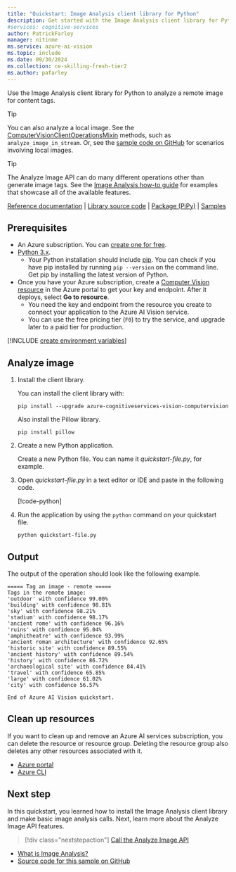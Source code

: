```yaml
---
title: "Quickstart: Image Analysis client library for Python"
description: Get started with the Image Analysis client library for Python with this quickstart.
#services: cognitive-services
author: PatrickFarley
manager: nitinme
ms.service: azure-ai-vision
ms.topic: include
ms.date: 09/30/2024
ms.collection: ce-skilling-fresh-tier2
ms.author: pafarley
---
```


<a name="HOLTop"></a>

Use the Image Analysis client library for Python to analyze a remote image for content tags.

> [!TIP]
> You can also analyze a local image. See the [ComputerVisionClientOperationsMixin](/python/api/azure-cognitiveservices-vision-computervision/azure.cognitiveservices.vision.computervision.operations.computervisionclientoperationsmixin) methods, such as `analyze_image_in_stream`. Or, see the [sample code on GitHub](https://github.com/Azure-Samples/cognitive-services-quickstart-code/blob/master/python/ComputerVision/ImageAnalysisQuickstart.py) for scenarios involving local images.

> [!TIP]
> The Analyze Image API can do many different operations other than generate image tags. See the [Image Analysis how-to guide](../../how-to/call-analyze-image.md) for examples that showcase all of the available features.

[Reference documentation](/python/api/azure-cognitiveservices-vision-computervision/azure.cognitiveservices.vision.computervision) | [Library source code](https://github.com/Azure/azure-sdk-for-python/tree/main/sdk/cognitiveservices/azure-cognitiveservices-vision-computervision) | [Package (PiPy)](https://pypi.org/project/azure-cognitiveservices-vision-computervision/) | [Samples](/samples/browse/?products=azure&terms=computer-vision)

## Prerequisites

* An Azure subscription. You can [create one for free](https://azure.microsoft.com/pricing/purchase-options/azure-account?icid=ai-services).
* [Python 3.x](https://www.python.org/).
  * Your Python installation should include [pip](https://pip.pypa.io/en/stable/). You can check if you have pip installed by running `pip --version` on the command line. Get pip by installing the latest version of Python.
* Once you have your Azure subscription, create a [Computer Vision resource](https://portal.azure.com/#create/Microsoft.CognitiveServicesComputerVision) in the Azure portal to get your key and endpoint. After it deploys, select **Go to resource**.
    * You need the key and endpoint from the resource you create to connect your application to the Azure AI Vision service.
    * You can use the free pricing tier (`F0`) to try the service, and upgrade later to a paid tier for production.

[!INCLUDE [create environment variables](../environment-variables.md)]

## Analyze image

1. Install the client library.

    You can install the client library with:

    ```console
    pip install --upgrade azure-cognitiveservices-vision-computervision
    ```

    Also install the Pillow library.

    ```console
    pip install pillow
    ```

1. Create a new Python application.

    Create a new Python file. You can name it *quickstart-file.py*, for example.

1. Open *quickstart-file.py* in a text editor or IDE and paste in the following code.

   [!code-python[](~/cognitive-services-quickstart-code/python/ComputerVision/ImageAnalysisQuickstart-single.py?name=snippet_single)]

1. Run the application by using the `python` command on your quickstart file.

   ```console
   python quickstart-file.py
   ```

## Output

The output of the operation should look like the following example.

```console
===== Tag an image - remote =====
Tags in the remote image:
'outdoor' with confidence 99.00%
'building' with confidence 98.81%
'sky' with confidence 98.21%
'stadium' with confidence 98.17%
'ancient rome' with confidence 96.16%
'ruins' with confidence 95.04%
'amphitheatre' with confidence 93.99%
'ancient roman architecture' with confidence 92.65%
'historic site' with confidence 89.55%
'ancient history' with confidence 89.54%
'history' with confidence 86.72%
'archaeological site' with confidence 84.41%
'travel' with confidence 65.85%
'large' with confidence 61.02%
'city' with confidence 56.57%

End of Azure AI Vision quickstart.
```

## Clean up resources

If you want to clean up and remove an Azure AI services subscription, you can delete the resource or resource group. Deleting the resource group also deletes any other resources associated with it.

* [Azure portal](../../../multi-service-resource.md?pivots=azportal#clean-up-resources)
* [Azure CLI](../../../multi-service-resource.md?pivots=azcli#clean-up-resources)


## Next step

In this quickstart, you learned how to install the Image Analysis client library and make basic image analysis calls. Next, learn more about the Analyze Image API features.

> [!div class="nextstepaction"]
>[Call the Analyze Image API](../../how-to/call-analyze-image.md)

* [What is Image Analysis?](../../overview-image-analysis.md)
* [Source code for this sample on GitHub](https://github.com/Azure-Samples/cognitive-services-quickstart-code/blob/master/python/ComputerVision/ImageAnalysisQuickstart.py)

